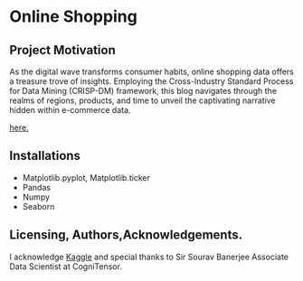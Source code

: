 # Online Shopping


## Project Motivation
 As the digital wave transforms consumer habits, online shopping data offers a treasure trove of insights. Employing the Cross-Industry Standard Process for Data Mining (CRISP-DM) framework, this blog navigates through the realms of regions, products, and time to unveil the captivating narrative hidden within e-commerce data.

[here.](https://www.kaggle.com/datasets/zeesolver/consumer-behavior-and-shopping-habits-dataset/code)


## Installations

- Matplotlib.pyplot, Matplotlib.ticker
- Pandas
- Numpy
- Seaborn



## Licensing, Authors,Acknowledgements.

I acknowledge [Kaggle](https://www.kaggle.com/) and special thanks to Sir Sourav Banerjee Associate Data Scientist at CogniTensor.
